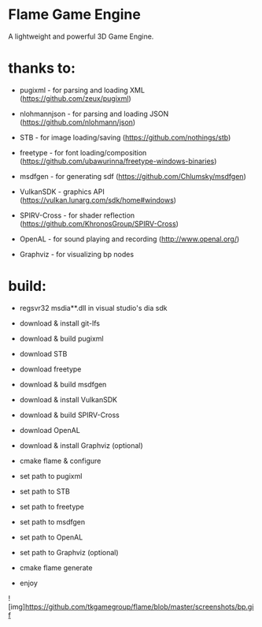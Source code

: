# Flame Game Engine
A lightweight and powerful 3D Game Engine.

# thanks to:

- pugixml     - for parsing and loading XML (https://github.com/zeux/pugixml)

- nlohmannjson     - for parsing and loading JSON (https://github.com/nlohmann/json)

- STB         - for image loading/saving (https://github.com/nothings/stb)
  
- freetype    - for font loading/composition (https://github.com/ubawurinna/freetype-windows-binaries)

- msdfgen     - for generating sdf (https://github.com/Chlumsky/msdfgen)

- VulkanSDK   - graphics API (https://vulkan.lunarg.com/sdk/home#windows)

- SPIRV-Cross - for shader reflection (https://github.com/KhronosGroup/SPIRV-Cross)

- OpenAL      - for sound playing and recording (http://www.openal.org/)

- Graphviz    - for visualizing bp nodes
  

# build:

- regsvr32 msdia**.dll in visual studio's dia sdk

- download & install git-lfs

- download & build pugixml

- download STB

- download freetype

- download & build msdfgen

- download & install VulkanSDK

- download & build SPIRV-Cross

- download OpenAL

- download & install Graphviz (optional)
  
- cmake flame & configure
  
- set path to pugixml

- set path to STB

- set path to freetype

- set path to msdfgen

- set path to OpenAL

- set path to Graphviz (optional)
  
- cmake flame generate
  
- enjoy

![img]https://github.com/tkgamegroup/flame/blob/master/screenshots/bp.gif
